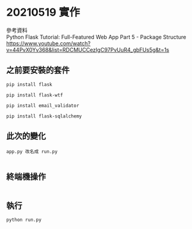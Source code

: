 # 20210519 實作

參考資料  
Python Flask Tutorial: Full-Featured Web App Part 5 - Package Structure  
<https://www.youtube.com/watch?v=44PvX0Yv368&list=RDCMUCCezIgC97PvUuR4_gbFUs5g&t=1s>

## 之前要安裝的套件
```
pip install flask

pip install flask-wtf

pip install email_validator

pip install flask-sqlalchemy
```
## 此次的變化
```
app.py 改名成 run.py


```

## 終端機操作
```

```

## 執行
```
python run.py
```
